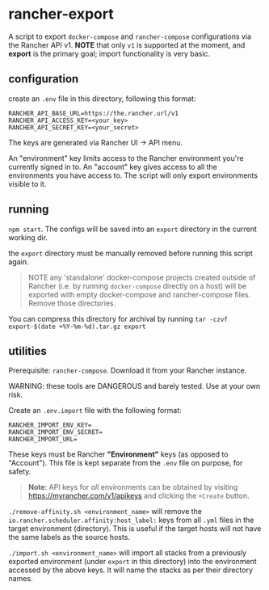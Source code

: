 # rancher-export

A script to export `docker-compose` and `rancher-compose` configurations via the Rancher API v1. **NOTE** that only `v1` is supported at the moment, and **export** is the primary goal; import functionality is very basic.

## configuration

create an `.env` file in this directory, following this format:

```
RANCHER_API_BASE_URL=https://the.rancher.url/v1
RANCHER_API_ACCESS_KEY=<your_key>
RANCHER_API_SECRET_KEY=<your_secret>
```

The keys are generated via Rancher UI -> API menu.

An "environment" key limits access to the Rancher environment you're currently signed in to. An "account" key gives access to all the environments you have access to. The script will only export environments visible to it.

## running

`npm start`. The configs will be saved into an `export` directory in the current working dir.

the `export` directory must be manually removed before running this script again.

> NOTE any 'standalone' docker-compose projects created outside of Rancher (i.e. by running `docker-compose` directly on a host) will be exported with empty docker-compose and rancher-compose files. Remove those directories.

You can compress this directory for archival by running `tar -czvf export-$(date +%Y-%m-%d).tar.gz export`

## utilities

Prerequisite: `rancher-compose`. Download it from your Rancher instance.

WARNING: these tools are DANGEROUS and barely tested. Use at your own risk.

Create an `.env.import` file with the following format:

```
RANCHER_IMPORT_ENV_KEY=
RANCHER_IMPORT_ENV_SECRET=
RANCHER_IMPORT_URL=
```

These keys must be Rancher **"Environment"** keys (as opposed to "Account"). This file is kept separate from the `.env` file on purpose, for safety.

> **Note**: API keys for _all_ environments can be obtained by visiting https://myrancher.com/v1/apikeys and clicking the `+Create` button.

`./remove-affinity.sh <environment_name>` will remove the `io.rancher.scheduler.affinity:host_label:` keys from all `.yml` files in the target environment (directory). This is useful if the target hosts will not have the same labels as the source hosts.

`./import.sh <environment_name>` will import all stacks from a previously exported environment (under `export` in this directory) into the environment accessed by the above keys. It will name the stacks as per their directory names.

